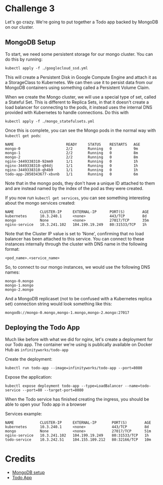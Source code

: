 # Challenge 3


Let's go crazy. We're going to put together a Todo app backed by MongoDB on our cluster.

## MongoDB Setup

To start, we need some persistent storage for our mongo cluster. You can do this by running:

`kubectl apply -f ./googlecloud_ssd.yml`

This will create a Persistent Disk in Google Compute Engine and attach it as a StorageClass to Kubernetes. We can then use it to persist data from our MongoDB containers using something called a Persistent Volume Claim.

When we create the Mongo cluster, we will use a special type of set, called a Stateful Set. This is different to Replica Sets, in that it doesn't create a load balancer for connecting to the pods, it instead uses the internal DNS provided with Kubernetes to handle connections. Do this with

`kubectl apply -f ./mongo_statefulsets.yml`

Once this is complete, you can see the Mongo pods in the normal way with `kubectl get pods`:

```
NAME                        READY     STATUS    RESTARTS   AGE
mongo-0                     2/2       Running   0          9m
mongo-1                     2/2       Running   0          8m
mongo-2                     2/2       Running   0          8m
nginx-3449338310-92mm9      1/1       Running   0          1h
nginx-3449338310-q94dj      1/1       Running   0          1h
nginx-3449338310-qh4b9      1/1       Running   0          1h
todo-app-2050343677-xbvnb   1/1       Running   0          6m
```

Note that in the mongo pods, they don't have a unique ID attached to them and are instead named by the index of the pod as they were created.

If you now run `kubectl get services`, you can see something interesting about the mongo services created:

```
NAME            CLUSTER-IP     EXTERNAL-IP      PORT(S)        AGE
kubernetes      10.3.240.1     <none>           443/TCP        8d
mongo           None           <none>           27017/TCP      35m
nginx-service   10.3.241.102   104.199.19.249   80:31533/TCP   1h
```

Note that the Cluster IP value is set to 'None', confirming that no load balancer has been attached to this service. You can connect to these instances internally through the cluster with DNS name in the following format:

```
<pod_name>.<service_name>
```

So, to connect to our mongo instances, we would use the following DNS names:

```
mongo-0.mongo
mongo-1.mongo
mongo-2.mongo
```

And a MongoDB replicaset (not to be confused with a Kubernetes replica set) connection string would look something like this:

```
mongodb://mongo-0.mongo,mongo-1.mongo,mongo-2.mongo:27017
```

## Deploying the Todo App

Much like before with what we did for nginx, let's create a deployment for our Todo app. The container we're using is publically available on Docker Hub as `infinityworks/todo-app`

Create the deployment:

`kubectl run todo-app --image=infinityworks/todo-app --port=8080`

Expose the application:

`kubectl expose deployment todo-app --type=LoadBalancer --name=todo-service --port=80 --target-port=8080`

When the Todo service has finished creating the ingress, you should be able to open your Todo app in a browser

Services example:
```
NAME            CLUSTER-IP     EXTERNAL-IP       PORT(S)        AGE
kubernetes      10.3.240.1     <none>            443/TCP        8d
mongo           None           <none>            27017/TCP      51m
nginx-service   10.3.241.102   104.199.19.249    80:31533/TCP   1h
todo-service    10.3.242.51    104.155.109.212   80:32166/TCP   10m
```

# Credits

* [MongoDB setup](http://blog.kubernetes.io/2017/01/running-mongodb-on-kubernetes-with-statefulsets.html)
* [Todo App](https://github.com/marianoc84/node-todo-docker)
